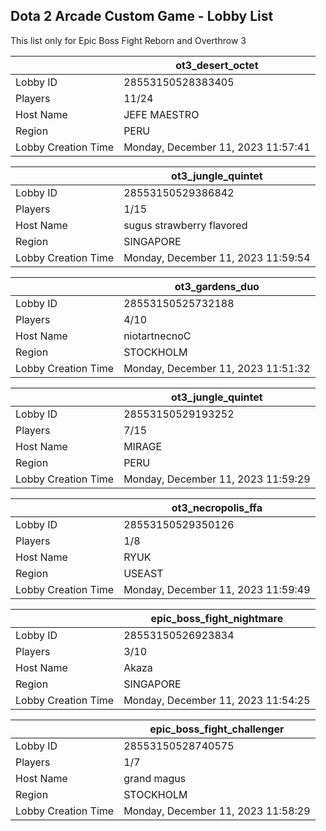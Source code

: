 ## Dota 2 Arcade Custom Game - Lobby List

This list only for Epic Boss Fight Reborn and Overthrow 3

|  | ot3_desert_octet |
| ------ | ------ |
| Lobby ID | 28553150528383405 |
| Players | 11/24 |
| Host Name | JEFE MAESTRO |
| Region | PERU |
| Lobby Creation Time | Monday, December 11, 2023 11:57:41 |


|  | ot3_jungle_quintet |
| ------ | ------ |
| Lobby ID | 28553150529386842 |
| Players | 1/15 |
| Host Name | sugus strawberry flavored |
| Region | SINGAPORE |
| Lobby Creation Time | Monday, December 11, 2023 11:59:54 |


|  | ot3_gardens_duo |
| ------ | ------ |
| Lobby ID | 28553150525732188 |
| Players | 4/10 |
| Host Name | niotartnecnoC |
| Region | STOCKHOLM |
| Lobby Creation Time | Monday, December 11, 2023 11:51:32 |


|  | ot3_jungle_quintet |
| ------ | ------ |
| Lobby ID | 28553150529193252 |
| Players | 7/15 |
| Host Name | MIRAGE |
| Region | PERU |
| Lobby Creation Time | Monday, December 11, 2023 11:59:29 |


|  | ot3_necropolis_ffa |
| ------ | ------ |
| Lobby ID | 28553150529350126 |
| Players | 1/8 |
| Host Name | RYUK |
| Region | USEAST |
| Lobby Creation Time | Monday, December 11, 2023 11:59:49 |


|  | epic_boss_fight_nightmare |
| ------ | ------ |
| Lobby ID | 28553150526923834 |
| Players | 3/10 |
| Host Name | Akaza |
| Region | SINGAPORE |
| Lobby Creation Time | Monday, December 11, 2023 11:54:25 |


|  | epic_boss_fight_challenger |
| ------ | ------ |
| Lobby ID | 28553150528740575 |
| Players | 1/7 |
| Host Name | grand magus |
| Region | STOCKHOLM |
| Lobby Creation Time | Monday, December 11, 2023 11:58:29 |


